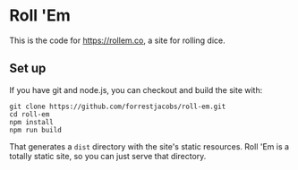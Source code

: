 # Roll 'Em

This is the code for https://rollem.co, a site for rolling dice.

## Set up

If you have git and node.js, you can checkout and build the site with:

```
git clone https://github.com/forrestjacobs/roll-em.git
cd roll-em
npm install
npm run build
```

That generates a `dist` directory with the site's static resources. Roll 'Em is
a totally static site, so you can just serve that directory.

